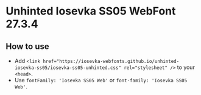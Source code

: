 # Unhinted Iosevka SS05 WebFont 27.3.4

## How to use

- Add `<link href="https://iosevka-webfonts.github.io/unhinted-iosevka-ss05/iosevka-ss05-unhinted.css" rel="stylesheet" />` to your `<head>`.
- Use `fontFamily: 'Iosevka SS05 Web'` or `font-family: 'Iosevka SS05 Web'`.
